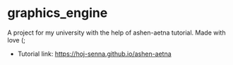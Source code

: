 # graphics_engine
A project for my university with the help of ashen-aetna tutorial. Made with love (;

* Tutorial link: https://hoj-senna.github.io/ashen-aetna